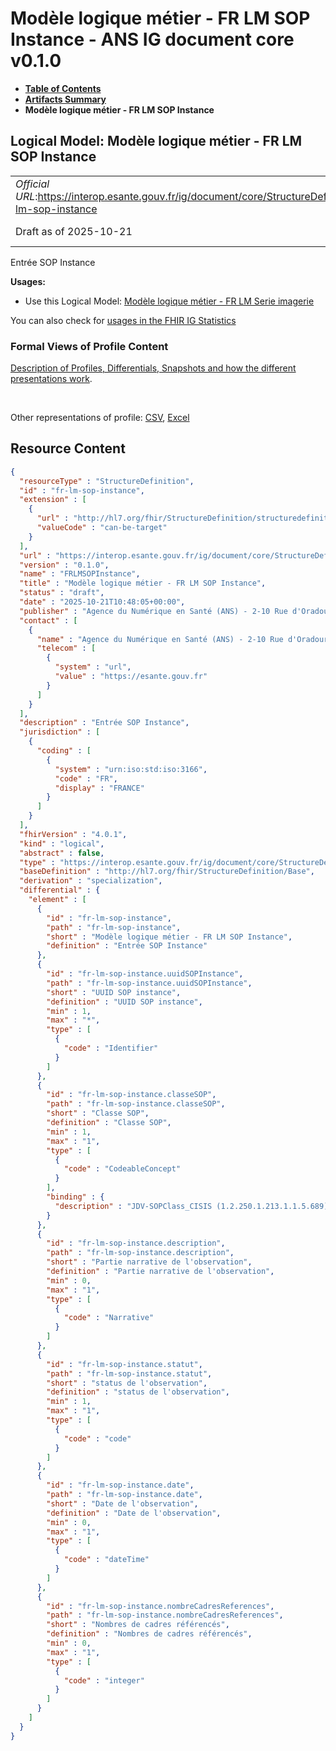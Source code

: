 # Modèle logique métier - FR LM SOP Instance - ANS IG document core v0.1.0

* [**Table of Contents**](toc.md)
* [**Artifacts Summary**](artifacts.md)
* **Modèle logique métier - FR LM SOP Instance**

## Logical Model: Modèle logique métier - FR LM SOP Instance 

| | |
| :--- | :--- |
| *Official URL*:https://interop.esante.gouv.fr/ig/document/core/StructureDefinition/fr-lm-sop-instance | *Version*:0.1.0 |
| Draft as of 2025-10-21 | *Computable Name*:FRLMSOPInstance |

 
Entrée SOP Instance 

**Usages:**

* Use this Logical Model: [Modèle logique métier - FR LM Serie imagerie](StructureDefinition-fr-lm-serie-imagerie.md)

You can also check for [usages in the FHIR IG Statistics](https://packages2.fhir.org/xig/ans.document.fr.core|current/StructureDefinition/fr-lm-sop-instance)

### Formal Views of Profile Content

 [Description of Profiles, Differentials, Snapshots and how the different presentations work](http://build.fhir.org/ig/FHIR/ig-guidance/readingIgs.html#structure-definitions). 

 

Other representations of profile: [CSV](StructureDefinition-fr-lm-sop-instance.csv), [Excel](StructureDefinition-fr-lm-sop-instance.xlsx) 



## Resource Content

```json
{
  "resourceType" : "StructureDefinition",
  "id" : "fr-lm-sop-instance",
  "extension" : [
    {
      "url" : "http://hl7.org/fhir/StructureDefinition/structuredefinition-type-characteristics",
      "valueCode" : "can-be-target"
    }
  ],
  "url" : "https://interop.esante.gouv.fr/ig/document/core/StructureDefinition/fr-lm-sop-instance",
  "version" : "0.1.0",
  "name" : "FRLMSOPInstance",
  "title" : "Modèle logique métier - FR LM SOP Instance",
  "status" : "draft",
  "date" : "2025-10-21T10:48:05+00:00",
  "publisher" : "Agence du Numérique en Santé (ANS) - 2-10 Rue d'Oradour-sur-Glane, 75015 Paris",
  "contact" : [
    {
      "name" : "Agence du Numérique en Santé (ANS) - 2-10 Rue d'Oradour-sur-Glane, 75015 Paris",
      "telecom" : [
        {
          "system" : "url",
          "value" : "https://esante.gouv.fr"
        }
      ]
    }
  ],
  "description" : "Entrée SOP Instance",
  "jurisdiction" : [
    {
      "coding" : [
        {
          "system" : "urn:iso:std:iso:3166",
          "code" : "FR",
          "display" : "FRANCE"
        }
      ]
    }
  ],
  "fhirVersion" : "4.0.1",
  "kind" : "logical",
  "abstract" : false,
  "type" : "https://interop.esante.gouv.fr/ig/document/core/StructureDefinition/fr-lm-sop-instance",
  "baseDefinition" : "http://hl7.org/fhir/StructureDefinition/Base",
  "derivation" : "specialization",
  "differential" : {
    "element" : [
      {
        "id" : "fr-lm-sop-instance",
        "path" : "fr-lm-sop-instance",
        "short" : "Modèle logique métier - FR LM SOP Instance",
        "definition" : "Entrée SOP Instance"
      },
      {
        "id" : "fr-lm-sop-instance.uuidSOPInstance",
        "path" : "fr-lm-sop-instance.uuidSOPInstance",
        "short" : "UUID SOP instance",
        "definition" : "UUID SOP instance",
        "min" : 1,
        "max" : "*",
        "type" : [
          {
            "code" : "Identifier"
          }
        ]
      },
      {
        "id" : "fr-lm-sop-instance.classeSOP",
        "path" : "fr-lm-sop-instance.classeSOP",
        "short" : "Classe SOP",
        "definition" : "Classe SOP",
        "min" : 1,
        "max" : "1",
        "type" : [
          {
            "code" : "CodeableConcept"
          }
        ],
        "binding" : {
          "description" : "JDV-SOPClass_CISIS (1.2.250.1.213.1.1.5.689)"
        }
      },
      {
        "id" : "fr-lm-sop-instance.description",
        "path" : "fr-lm-sop-instance.description",
        "short" : "Partie narrative de l'observation",
        "definition" : "Partie narrative de l'observation",
        "min" : 0,
        "max" : "1",
        "type" : [
          {
            "code" : "Narrative"
          }
        ]
      },
      {
        "id" : "fr-lm-sop-instance.statut",
        "path" : "fr-lm-sop-instance.statut",
        "short" : "status de l'observation",
        "definition" : "status de l'observation",
        "min" : 1,
        "max" : "1",
        "type" : [
          {
            "code" : "code"
          }
        ]
      },
      {
        "id" : "fr-lm-sop-instance.date",
        "path" : "fr-lm-sop-instance.date",
        "short" : "Date de l'observation",
        "definition" : "Date de l'observation",
        "min" : 0,
        "max" : "1",
        "type" : [
          {
            "code" : "dateTime"
          }
        ]
      },
      {
        "id" : "fr-lm-sop-instance.nombreCadresReferences",
        "path" : "fr-lm-sop-instance.nombreCadresReferences",
        "short" : "Nombres de cadres référencés",
        "definition" : "Nombres de cadres référencés",
        "min" : 0,
        "max" : "1",
        "type" : [
          {
            "code" : "integer"
          }
        ]
      }
    ]
  }
}

```
